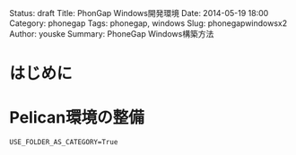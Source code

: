 Status: draft
Title: PhonGap Windows開発環境
Date: 2014-05-19 18:00
Category: phonegap
Tags: phonegap, windows
Slug: phonegapwindowsx2
Author: youske
Summary: PhoneGap Windows構築方法

# はじめに


# Pelican環境の整備


    USE_FOLDER_AS_CATEGORY=True
